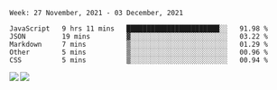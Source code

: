 <!--START_SECTION:waka-->
```text
Week: 27 November, 2021 - 03 December, 2021

JavaScript   9 hrs 11 mins   ███████████████████████░░   91.98 % 
JSON         19 mins         ▓░░░░░░░░░░░░░░░░░░░░░░░░   03.22 % 
Markdown     7 mins          ▒░░░░░░░░░░░░░░░░░░░░░░░░   01.29 % 
Other        5 mins          ▒░░░░░░░░░░░░░░░░░░░░░░░░   00.96 % 
CSS          5 mins          ▒░░░░░░░░░░░░░░░░░░░░░░░░   00.94 % 
```
<!--END_SECTION:waka-->
<a href="https://github.com/anuraghazra/github-readme-stats">
  <img align="left" src="https://github-readme-stats.vercel.app/api?username=Tanesan&count_private=true&show_icons=true" />
<img align="left" src="https://github-readme-stats.vercel.app/api/top-langs/?username=Tanesan" />
</a>
